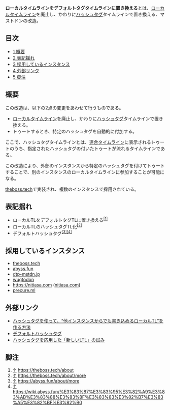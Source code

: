 <div>

**ローカルタイムラインをデフォルトタグタイムラインに置き換える**とは、[ローカルタイムライン](/%E3%83%AD%E3%83%BC%E3%82%AB%E3%83%AB%E3%82%BF%E3%82%A4%E3%83%A0%E3%83%A9%E3%82%A4%E3%83%B3 "ローカルタイムライン")を廃止し、かわりに[ハッシュタグ](/%E3%83%8F%E3%83%83%E3%82%B7%E3%83%A5%E3%82%BF%E3%82%B0 "ハッシュタグ")タイムラインで置き換える、マストドンの改造。

<div>

<div lang="ja" dir="ltr">

## 目次

</div>

-   [1 概要](#.E6.A6.82.E8.A6.81)
-   [2 表記揺れ](#.E8.A1.A8.E8.A8.98.E6.8F.BA.E3.82.8C)
-   [3 採用しているインスタンス](#.E6.8E.A1.E7.94.A8.E3.81.97.E3.81.A6.E3.81.84.E3.82.8B.E3.82.A4.E3.83.B3.E3.82.B9.E3.82.BF.E3.83.B3.E3.82.B9)
-   [4 外部リンク](#.E5.A4.96.E9.83.A8.E3.83.AA.E3.83.B3.E3.82.AF)
-   [5 脚注](#.E8.84.9A.E6.B3.A8)

</div>

## 概要

この改造は、以下の2点の変更をあわせて行うものである。

-   [ローカルタイムライン](/%E3%83%AD%E3%83%BC%E3%82%AB%E3%83%AB%E3%82%BF%E3%82%A4%E3%83%A0%E3%83%A9%E3%82%A4%E3%83%B3 "ローカルタイムライン")を廃止し、かわりに[ハッシュタグ](/%E3%83%8F%E3%83%83%E3%82%B7%E3%83%A5%E3%82%BF%E3%82%B0 "ハッシュタグ")タイムラインで置き換える。
-   トゥートするとき、特定のハッシュタグを自動的に付加する。

ここで、ハッシュタグタイムラインとは、[連合タイムライン](/%E9%80%A3%E5%90%88%E3%82%BF%E3%82%A4%E3%83%A0%E3%83%A9%E3%82%A4%E3%83%B3 "連合タイムライン")に表示されるトゥートのうち、指定されたハッシュタグの付いたトゥートが流れるタイムラインである。

この改造により、外部のインスタンスから特定のハッシュタグを付けてトゥートすることで、別のインスタンスのローカルタイムラインに参加することが可能になる。

[theboss.tech](/Theboss.tech "Theboss.tech")で実装され、複数のインスタンスで採用されている。

## 表記揺れ

-   ローカルTLをデフォルトタグTLに置き換える<sup>[\[1\]](#cite_note-1)</sup>
-   ローカルTLのハッシュタグTL化<sup>[\[2\]](#cite_note-2)</sup>
-   デフォルトハッシュタグ<sup>[\[3\]](#cite_note-3)[\[4\]](#cite_note-4)</sup>

## 採用しているインスタンス

-   [theboss.tech](/Theboss.tech "Theboss.tech")
-   [abyss.fun](/Abyss.fun "Abyss.fun")
-   [dtp-mstdn.jp](/Dtp-mstdn.jp "Dtp-mstdn.jp")
-   [wugtodon](/Wugtodon "Wugtodon")
-   <a href="https://nitiasa.com" rel="nofollow">https://nitiasa.com</a> ([nitiasa.com](/Nitiasa.com "Nitiasa.com (存在しないページ)"))
-   [precure.ml](/Precure.ml "Precure.ml")

## 外部リンク

-   <a href="https://blog.theboss.tech/2018/02/03/federated-local-timeline/" rel="nofollow">ハッシュタグを使って、“他インスタンスからでも書き込めるローカルTL”を作る方法</a>
-   <a href="https://wiki.abyss.fun/%E3%83%87%E3%83%95%E3%82%A9%E3%83%AB%E3%83%88%E3%83%8F%E3%83%83%E3%82%B7%E3%83%A5%E3%82%BF%E3%82%B0" rel="nofollow">デフォルトハッシュタグ</a>
-   <a href="http://www.itmedia.co.jp/news/articles/1802/04/news029.html" rel="nofollow">ハッシュタグを応用した「新しいLTL」の試み</a>

## 脚注

<div>

1.  [↑](#cite_ref-1) <a href="https://theboss.tech/about" rel="nofollow">https://theboss.tech/about</a>
2.  [↑](#cite_ref-2) <a href="https://theboss.tech/about/more" rel="nofollow">https://theboss.tech/about/more</a>
3.  [↑](#cite_ref-3) <a href="https://abyss.fun/about/more" rel="nofollow">https://abyss.fun/about/more</a>
4.  [↑](#cite_ref-4) <a href="https://wiki.abyss.fun/%E3%83%87%E3%83%95%E3%82%A9%E3%83%AB%E3%83%88%E3%83%8F%E3%83%83%E3%82%B7%E3%83%A5%E3%82%BF%E3%82%B0" rel="nofollow">https://wiki.abyss.fun/%E3%83%87%E3%83%95%E3%82%A9%E3%83%AB%E3%83%88%E3%83%8F%E3%83%83%E3%82%B7%E3%83%A5%E3%82%BF%E3%82%B0</a>

</div>

</div>
